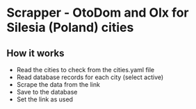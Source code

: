 # Scrapper - OtoDom and Olx for Silesia (Poland) cities
## How it works
- Read the cities to check from the cities.yaml file
- Read database records for each city (select active)
- Scrape the data from the link
- Save to the database 
- Set the link as used